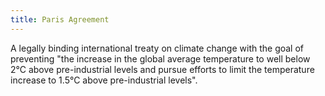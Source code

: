 ```yaml
---
title: Paris Agreement
---
```


A legally binding international treaty on climate change with the goal of preventing "the increase in the global average temperature to well below 2°C above pre-industrial levels and pursue efforts to limit the temperature increase to 1.5°C above pre-industrial levels".